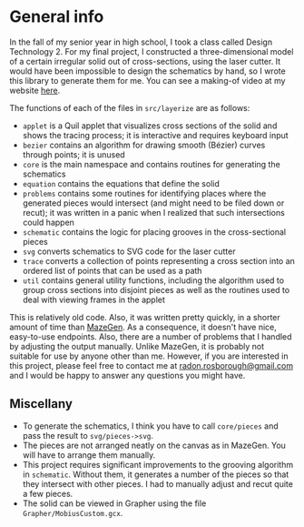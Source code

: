 # General info

In the fall of my senior year in high school, I took a class called Design Technology 2. For my final project, I constructed a three-dimensional model of a certain irregular solid out of cross-sections, using the laser cutter. It would have been impossible to design the schematics by hand, so I wrote this library to generate them for me. You can see a making-of video at my website [here][other projects].

The functions of each of the files in `src/layerize` are as follows:
- `applet` is a Quil applet that visualizes cross sections of the solid and shows the tracing process; it is interactive and requires keyboard input
- `bezier` contains an algorithm for drawing smooth (Bézier) curves through points; it is unused
- `core` is the main namespace and contains routines for generating the schematics
- `equation` contains the equations that define the solid
- `problems` contains some routines for identifying places where the generated pieces would intersect (and might need to be filed down or recut); it was written in a panic when I realized that such intersections could happen
- `schematic` contains the logic for placing grooves in the cross-sectional pieces
- `svg` converts schematics to SVG code for the laser cutter
- `trace` converts a collection of points representing a cross section into an ordered list of points that can be used as a path
- `util` contains general utility functions, including the algorithm used to group cross sections into disjoint pieces as well as the routines used to deal with viewing frames in the applet

This is relatively old code. Also, it was written pretty quickly, in a shorter amount of time than [MazeGen][mazegen]. As a consequence, it doesn't have nice, easy-to-use endpoints. Also, there are a number of problems that I handled by adjusting the output manually. Unlike MazeGen, it is probably not suitable for use by anyone other than me. However, if you are interested in this project, please feel free to contact me at [radon.rosborough@gmail.com][email] and I would be happy to answer any questions you might have.

## Miscellany

- To generate the schematics, I think you have to call `core/pieces` and pass the result to `svg/pieces->svg`.
- The pieces are not arranged neatly on the canvas as in MazeGen. You will have to arrange them manually.
- This project requires significant improvements to the grooving algorithm in `schematic`. Without them, it generates a number of the pieces so that they intersect with other pieces. I had to manually adjust and recut quite a few pieces.
- The solid can be viewed in Grapher using the file `Grapher/MobiusCustom.gcx`.

[other projects]: https://intuitiveexplanations.com/other-projects/
[mazegen]: https://github.com/raxod502/mazegen
[email]: mailto:radon.rosborough@gmail.com
